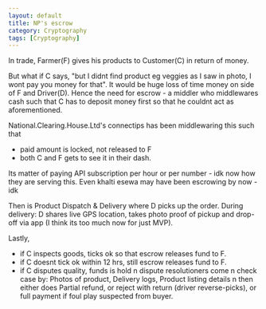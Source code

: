 ```yaml
---
layout: default
title: NP's escrow
category: Cryptography
tags: [Cryptography]
---
```



In trade, Farmer(F) gives his products to Customer(C) in return of money.

But what if C says, "but I didnt find product eg veggies as I saw in photo, I wont pay you money for that". It would be huge loss of time money on side of F and Driver(D).
Hence the need for escrow - a middler who middlewares cash such that C has to deposit money first so that he couldnt act as aforementioned.

National.Clearing.House.Ltd's connectips has been middlewaring this such that 
- paid amount is locked, not released to F
- both C and F gets to see it in their dash.

Its matter of paying API subscription per hour or per number - idk now how they are serving this. Even khalti esewa may have been escrowing by now - idk

Then is Product Dispatch & Delivery where D picks up the order.
During delivery:  D shares live GPS location, takes photo proof of pickup and drop-off via app (I think its too much now for just MVP).

Lastly,
- if C inspects goods, ticks ok so that escrow releases fund to F.
- if C doesnt tick ok within 12 hrs, still escrow releases fund to F.
- if C disputes quality, funds is hold n dispute resolutioners come n check case by: Photos of product, Delivery logs, Product listing details 
n then either does Partial refund, or reject with return (driver reverse-picks), or full payment if foul play suspected from buyer.
